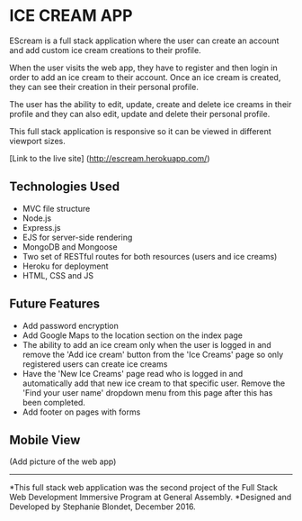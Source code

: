 # ICE CREAM APP

EScream is a full stack application where the user can create an account and add custom ice cream creations to their profile.

When the user visits the web app, they have to register and then login in order to add an ice cream to their account. Once an ice cream is created, they can see their creation in their personal profile.

The user has the ability to edit, update, create and delete ice creams in their profile and they can also edit, update and delete their personal profile.

This full stack application is responsive so it can be viewed in different viewport sizes.

[Link to the live site] (http://escream.herokuapp.com/)

## Technologies Used
- MVC file structure
- Node.js
- Express.js
- EJS for server-side rendering
- MongoDB and Mongoose
- Two set of RESTful routes for both resources (users and ice creams)
- Heroku for deployment
- HTML, CSS and JS

## Future Features
- Add password encryption
- Add Google Maps to the location section on the index page
- The ability to add an ice cream only when the user is logged in and remove the 'Add ice cream' button from the 'Ice Creams' page so only registered users can create ice creams
- Have the 'New Ice Creams' page read who is logged in and automatically add that new ice cream to that specific user. Remove the 'Find your user name' dropdown menu from this page after this has been completed.
- Add footer on pages with forms

## Mobile View
(Add picture of the web app)


------------------------------------------
*This full stack web application was the second project of the Full Stack Web Development Immersive Program at General Assembly. *Designed and Developed by Stephanie Blondet, December 2016.
